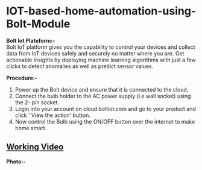 # IOT-based-home-automation-using-Bolt-Module

**Bolt Iot Plateform:-**  
Bolt IoT platform gives you the capability to control your devices and collect data from IoT devices safely and securely no matter where you are. Get actionable insights by deploying machine learning algorithms with just a few clicks to detect anomalies as well as predict sensor values.

**Procedure:-**
1. Power up the Bolt device and ensure that it is connected to the cloud.
2. Connect the bulb holder to the AC power supply (i.e wall socket) using the 2- pin socket.
3. Login into your account on cloud.boltiot.com and go to your product and click ' View the action' button.
4. Now control the Bulb using the ON/OFF button over the internet to make home smart.

## [Working Video](https://youtu.be/fAnW5eekqIQ)

**Photo:-**



